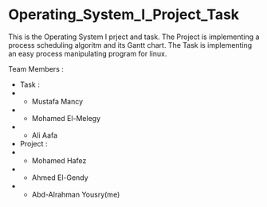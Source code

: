 # Operating_System_I_Project_Task

This is the Operating System I prject and task. The Project is implementing a process scheduling algoritm and its Gantt chart. The Task is implementing an easy process manipulating program for linux.

Team Members :
- Task :
- - Mustafa Mancy
- - Mohamed El-Melegy
- - Ali Aafa
- Project :
- - Mohamed Hafez
- - Ahmed El-Gendy
- - Abd-Alrahman Yousry(me)
